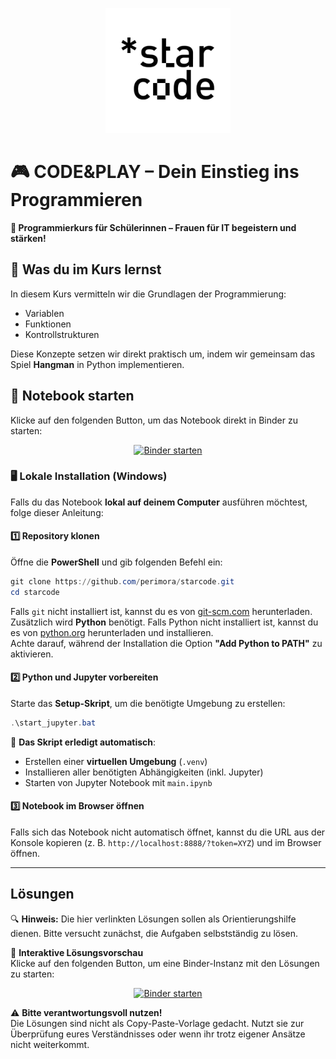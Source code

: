 <p align="center">
  <picture>
    <source srcset="msc/img/starcode_light.png" media="(prefers-color-scheme: dark)">
    <img src="msc/img/starcode_dark.png" alt="Starcode Logo" width="200">
  </picture>
</p>

# 🎮 CODE&PLAY – Dein Einstieg ins Programmieren

**🚀 Programmierkurs für Schülerinnen – Frauen für IT begeistern und stärken!**



## 📖 Was du im Kurs lernst

In diesem Kurs vermitteln wir die Grundlagen der Programmierung:

- Variablen
- Funktionen
- Kontrollstrukturen

Diese Konzepte setzen wir direkt praktisch um, indem wir gemeinsam das Spiel **Hangman** in Python implementieren. 



## 📌 Notebook starten

Klicke auf den folgenden Button, um das Notebook direkt in Binder zu starten:

<p align="center">
  <a href="https://mybinder.org/v2/gh/perimora/starcode/main?labpath=main.ipynb">
    <img src="https://mybinder.org/badge_logo.svg" alt="Binder starten">
  </a>
</p>

### **🖥️ Lokale Installation (Windows)**

Falls du das Notebook **lokal auf deinem Computer** ausführen möchtest, folge dieser Anleitung:

#### **1️⃣ Repository klonen**
Öffne die **PowerShell** und gib folgenden Befehl ein:
```powershell
git clone https://github.com/perimora/starcode.git
cd starcode
```
Falls `git` nicht installiert ist, kannst du es von [git-scm.com](https://git-scm.com/) herunterladen.  
Zusätzlich wird **Python** benötigt. Falls Python nicht installiert ist, kannst du es von [python.org](https://www.python.org/downloads/) herunterladen und installieren.  
Achte darauf, während der Installation die Option **"Add Python to PATH"** zu aktivieren.

#### **2️⃣ Python und Jupyter vorbereiten**

Starte das **Setup-Skript**, um die benötigte Umgebung zu erstellen:

```powershell
.\start_jupyter.bat
```

📌 **Das Skript erledigt automatisch**:

- Erstellen einer **virtuellen Umgebung** (`.venv`)
- Installieren aller benötigten Abhängigkeiten (inkl. Jupyter)
- Starten von Jupyter Notebook mit `main.ipynb`

#### **3️⃣ Notebook im Browser öffnen**

Falls sich das Notebook nicht automatisch öffnet, kannst du die URL aus der Konsole kopieren (z. B. `http://localhost:8888/?token=XYZ`) und im Browser öffnen.

---

## Lösungen

🔍 **Hinweis:** Die hier verlinkten Lösungen sollen als Orientierungshilfe dienen. Bitte versucht zunächst, die Aufgaben selbstständig zu lösen. 

📌 **Interaktive Lösungsvorschau**  
Klicke auf den folgenden Button, um eine Binder-Instanz mit den Lösungen zu starten:

<p align="center">
  <a href="https://mybinder.org/v2/gh/perimora/starcode/solution?labpath=main.ipynb" target="_blank">
    <img src="https://mybinder.org/badge_logo.svg" alt="Binder starten">
  </a>
</p>

⚠️ **Bitte verantwortungsvoll nutzen!**  
Die Lösungen sind nicht als Copy-Paste-Vorlage gedacht. Nutzt sie zur Überprüfung eures Verständnisses oder wenn ihr trotz eigener Ansätze nicht weiterkommt.

